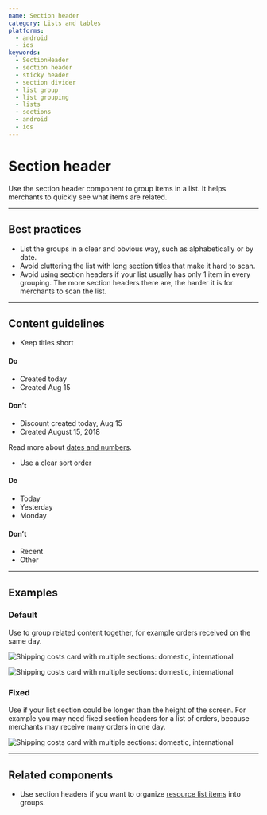 ```yaml
---
name: Section header
category: Lists and tables
platforms:
  - android
  - ios
keywords:
  - SectionHeader
  - section header
  - sticky header
  - section divider
  - list group
  - list grouping
  - lists
  - sections
  - android
  - ios
---
```


# Section header

Use the section header component to group items in a list. It helps merchants to quickly see what items are related.

---

## Best practices

- List the groups in a clear and obvious way, such as alphabetically or by date.
- Avoid cluttering the list with long section titles that make it hard to scan.
- Avoid using section headers if your list usually has only 1 item in every grouping. The more section headers there are, the harder it is for merchants to scan the list.

---

## Content guidelines

- Keep titles short

<!-- usagelist -->

#### Do

- Created today
- Created Aug 15

#### Don’t

- Discount created today, Aug 15
- Created August 15, 2018

<!-- end -->

Read more about [dates and numbers](/content/grammar-and-mechanics#section-dates-numbers-and-addresses).

- Use a clear sort order

<!-- usagelist -->

#### Do

- Today
- Yesterday
- Monday

#### Don’t

- Recent
- Other

<!-- end -->

---

## Examples

### Default

Use to group related content together, for example orders received on the same day.

<!-- content-for: android -->

![Shipping costs card with multiple sections: domestic, international](/public_images/components/SectionHeader/android/default@2x.png)

<!-- /content-for -->

<!-- content-for: ios -->

![Shipping costs card with multiple sections: domestic, international](/public_images/components/SectionHeader/ios/default@2x.png)

<!-- /content-for -->

### Fixed

<!-- example-for: ios -->

Use if your list section could be longer than the height of the screen. For example you may need fixed section headers for a list of orders, because merchants may receive many orders in one day.

![Shipping costs card with multiple sections: domestic, international](/public_images/components/SectionHeader/ios/fixed@2x.png)

---

## Related components

- Use section headers if you want to organize [resource list items](/components/lists-and-tables/resource-list) into groups.
